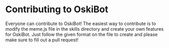 # Contributing to OskiBot

Everyone can contribute to OskiBot! The easiest way to contribute is to modify the meme.js file in the skills directory and create your own features for OskiBot. Just follow the given format on the file to create and please make sure to fill out a pull request!
